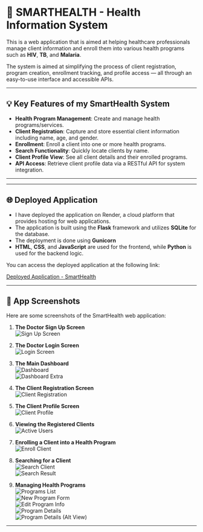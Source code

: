 # 🏥 SMARTHEALTH - Health Information System

This is a web application that is aimed at helping healthcare professionals manage client information and enroll them into various health programs such as **HIV**, **TB**, and **Malaria**.

The system is aimed at simplifying the process of client registration, program creation, enrollment tracking, and profile access — all through an easy-to-use interface and accessible APIs.

---

## 💡 Key Features of my SmartHealth System

- **Health Program Management**: Create and manage health programs/services.
- **Client Registration**: Capture and store essential client information including name, age, and gender.
- **Enrollment**: Enroll a client into one or more health programs.
- **Search Functionality**: Quickly locate clients by name.
- **Client Profile View**: See all client details and their enrolled programs.
- **API Access**: Retrieve client profile data via a RESTful API for system integration.

---

---

## 🌐 Deployed Application
- I have deployed the application on Render, a cloud platform that provides hosting for web applications. 
- The application is built using the **Flask** framework and utilizes **SQLite** for the database.
- The deployment is done using **Gunicorn** 
- **HTML**, **CSS**, and **JavaScript** are used for the frontend, while **Python** is used for the backend logic.

You can access the deployed application at the following link:

[Deployed Application - SmartHealth](https://smarthealth-afwc.onrender.com/)

---

## 📸 App Screenshots

Here are some screenshots of the SmartHealth web application:

1. **The Doctor Sign Up Screen**  
   ![Sign Up Screen](/static/images/screenshots/signUp.png)

2. **The Doctor Login Screen**  
   ![Login Screen](/static/images/screenshots/signin.png)

3. **The Main Dashboard**  
   ![Dashboard](/static/images/screenshots/dashboard.png)  
   ![Dashboard Extra](/static/images/screenshots/dashboard_1.png)

4. **The Client Registration Screen**  
   ![Client Registration](/static/images/screenshots/newclient.png)

5. **The Client Profile Screen**  
   ![Client Profile](/static/images/screenshots/client_info.png)

6. **Viewing the Registered Clients**  
   ![Active Users](/static/images/screenshots/clients.png)

7. **Enrolling a Client into a Health Program**  
   ![Enroll Client](/static/images/screenshots/enroll_client.png)

8. **Searching for a Client**  
   ![Search Client](/static/images/screenshots/search.png)  
   ![Search Result](/static/images/screenshots/search_result.png)

9. **Managing Health Programs**  
   ![Programs List](/static/images/screenshots/programmes.png)  
   ![New Program Form](/static/images/screenshots/new_programme.png)  
   ![Edit Program Info](/static/images/screenshots/edit_programme.png)  
   ![Program Details](/static/images/screenshots/programme_info.png)  
   ![Program Details (Alt View)](/static/images/screenshots/program_info_1.png)

---